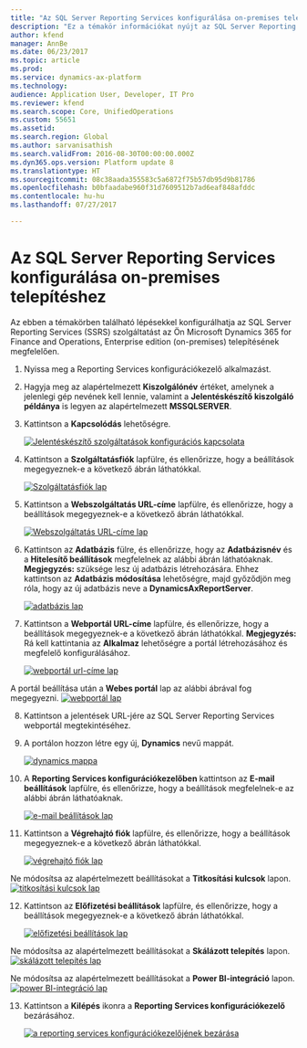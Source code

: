```yaml
---
title: "Az SQL Server Reporting Services konfigurálása on-premises telepítéshez"
description: "Ez a témakör információkat nyújt az SQL Server Reporting Services (SSRS) szolgáltatásról on-premises telepítés esetén."
author: kfend
manager: AnnBe
ms.date: 06/23/2017
ms.topic: article
ms.prod: 
ms.service: dynamics-ax-platform
ms.technology: 
audience: Application User, Developer, IT Pro
ms.reviewer: kfend
ms.search.scope: Core, UnifiedOperations
ms.custom: 55651
ms.assetid: 
ms.search.region: Global
ms.author: sarvanisathish
ms.search.validFrom: 2016-08-30T00:00:00.000Z
ms.dyn365.ops.version: Platform update 8
ms.translationtype: HT
ms.sourcegitcommit: 08c38aada355583c5a6872f75b57db95d9b81786
ms.openlocfilehash: b0bfaadabe960f31d7609512b7ad6eaf848afddc
ms.contentlocale: hu-hu
ms.lasthandoff: 07/27/2017

---
```

# <a name="configure-sql-server-reporting-services-for-an-on-premises-deployment"></a>Az SQL Server Reporting Services konfigurálása on-premises telepítéshez

Az ebben a témakörben található lépésekkel konfigurálhatja az SQL Server Reporting Services (SSRS) szolgáltatást az Ön Microsoft Dynamics 365 for Finance and Operations, Enterprise edition (on-premises) telepítésének megfelelően.

1. Nyissa meg a Reporting Services konfigurációkezelő alkalmazást.
2. Hagyja meg az alapértelmezett **Kiszolgálónév** értéket, amelynek a jelenlegi gép nevének kell lennie, valamint a **Jelentéskészítő kiszolgáló példánya** is legyen az alapértelmezett **MSSQLSERVER**. 
3. Kattintson a **Kapcsolódás** lehetőségre.
   
   [![Jelentéskészítő szolgáltatások konfigurációs kapcsolata](./media/ssrs-config-manager-01.png)](./media/ssrs-config-manager-01.png)
   
4. Kattintson a **Szolgáltatásfiók** lapfülre, és ellenőrizze, hogy a beállítások megegyeznek-e a következő ábrán láthatókkal.

    [![Szolgáltatásfiók lap](./media/ssrs-config-manager-02.png)](./media/ssrs-config-manager-02.png)
    
5. Kattintson a **Webszolgáltatás URL-címe** lapfülre, és ellenőrizze, hogy a beállítások megegyeznek-e a következő ábrán láthatókkal. 

    [![Webszolgáltatás URL-címe lap](./media/ssrs-config-manager-03.png)](./media/ssrs-config-manager-03.png) 
    
6. Kattintson az **Adatbázis** fülre, és ellenőrizze, hogy az **Adatbázisnév** és a **Hitelesítő beállítások** megfelelnek az alábbi ábrán láthatóaknak. **Megjegyzés:** szüksége lesz új adatbázis létrehozására. Ehhez kattintson az **Adatbázis módosítása** lehetőségre, majd győződjön meg róla, hogy az új adatbázis neve a **DynamicsAxReportServer**.

    [![adatbázis lap](./media/ssrs-config-manager-04.png)](./media/ssrs-config-manager-04.png)
    
7. Kattintson a **Webportál URL-címe** lapfülre, és ellenőrizze, hogy a beállítások megegyeznek-e a következő ábrán láthatókkal. **Megjegyzés:** Rá kell kattintania az **Alkalmaz** lehetőségre a portál létrehozásához és megfelelő konfigurálásához.

    [![webportál url-címe lap](./media/ssrs-config-manager-05.png)](./media/ssrs-config-manager-05.png)
    
  A portál beállítása után a **Webes portál** lap az alábbi ábrával fog megegyezni.
    [![webportál lap](./media/ssrs-config-manager-06.png)](./media/ssrs-config-manager-06.png)
    
8. Kattintson a jelentések URL-jére az SQL Server Reporting Services webportál megtekintéséhez. 
9.  A portálon hozzon létre egy új, **Dynamics** nevű mappát.

    [![dynamics mappa](./media/ssrs-config-manager-07.png)](./media/ssrs-config-manager-07.png)
    
10. A **Reporting Services konfigurációkezelőben** kattintson az **E-mail beállítások** lapfülre, és ellenőrizze, hogy a beállítások megfelelnek-e az alábbi ábrán láthatóaknak.

    [![e-mail beállítások lap](./media/ssrs-config-manager-08.png)](./media/ssrs-config-manager-08.png)
    
11. Kattintson a **Végrehajtó fiók** lapfülre, és ellenőrizze, hogy a beállítások megegyeznek-e a következő ábrán láthatókkal.

    [![végrehajtó fiók lap](./media/ssrs-config-manager-09.png)](./media/ssrs-config-manager-09.png)
    
  Ne módosítsa az alapértelmezett beállításokat a **Titkosítási kulcsok** lapon.
    [![titkosítási kulcsok lap](./media/ssrs-config-manager-10.png)](./media/ssrs-config-manager-10.png)
    
12. Kattintson az **Előfizetési beállítások** lapfülre, és ellenőrizze, hogy a beállítások megegyeznek-e a következő ábrán láthatókkal.

    [![előfizetési beállítások lap](./media/ssrs-config-manager-11.png)](./media/ssrs-config-manager-11.png)
    
  Ne módosítsa az alapértelmezett beállításokat a **Skálázott telepítés** lapon.
    [![skálázott telepítés lap](./media/ssrs-config-manager-12.png)](./media/ssrs-config-manager-12.png)
    
  Ne módosítsa az alapértelmezett beállításokat a **Power BI-integráció** lapon.
    [![power BI-integráció lap](./media/ssrs-config-manager-13.png)](./media/ssrs-config-manager-13.png) 
    
13. Kattintson a **Kilépés** ikonra a **Reporting Services konfigurációkezelő** bezárásához.

    [![a reporting services konfigurációkezelőjének bezárása](./media/ssrs-config-manager-14.png)](./media/ssrs-config-manager-14.png)
    


